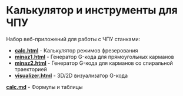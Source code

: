# Калькулятор и инструменты для ЧПУ

Набор веб-приложений для работы с ЧПУ станками:
- [**calc.html**](calc.html) - Калькулятор режимов фрезерования
- [**minaz1.html**](minaz1.html) - Генератор G-кода для прямоугольных карманов
- [**minaz2.html**](minaz2.html) - Генератор G-кода для карманов со спиральной траекторией
- [**visualizer.html**](visualizer.html) - 3D/2D визуализатор G-кода

[**calc.md**](calc.md) - Формулы и таблицы